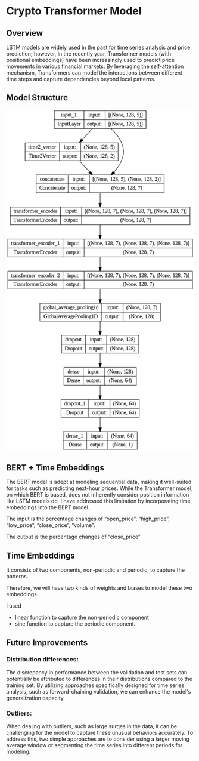 # Crypto Transformer Model

## Overview
LSTM models are widely used in the past for time series analysis and price prediction; however, in the recently year, Transformer models (with positional embeddings) have been increasingly used to predict price movements in various financial markets.
By leveraging the self-attention mechanism, Transformers can model the interactions between different time steps and capture dependencies beyond local patterns. 

## Model Structure
![alt text](./model_structure.png)

## BERT + Time Embeddings
The BERT model is adept at modeling sequential data, making it well-suited for tasks such as predicting next-hour prices. 
While the Transformer model, on which BERT is based, does not inherently consider position information like LSTM models do, I have addressed this limitation by incorporating time embeddings into the BERT model. 

The input is the percentage changes of “open_price”, “high_price”, “low_price”, “close_price”, “volume”.

The output is the percentage changes of “close_price”

## Time Embeddings
It consists of two components, non-periodic and periodic, to capture the patterns.  

Therefore, we will have two kinds of weights and biases to model these two embeddings.

I used 
* linear function to capture the non-periodic component 
* sine function to capture the periodic component.

## Future Improvements
### Distribution differences: 
The discrepancy in performance between the validation and test sets can potentially be attributed to differences in their distributions compared to the training set. By utilizing approaches specifically designed for time series analysis, such as forward-chaining validation, we can enhance the model's generalization capacity. 

### Outliers:
When dealing with outliers, such as large surges in the data, it can be challenging for the model to capture these unusual behaviors accurately. To address this, two simple approaches are to consider using a larger moving average window or segmenting the time series into different periods for modeling.
